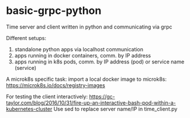 # basic-grpc-python

Time server and client written in python and communicating via grpc

Different setups:
1. standalone python apps via localhost communication
2. apps running in docker containers, comm. by IP address
3. apps running in k8s pods, comm. by IP address (pod) or service name (service)

A microk8s specific task:
import a local docker image to microk8s:  
https://microk8s.io/docs/registry-images

For testing the client interactively:
https://gc-taylor.com/blog/2016/10/31/fire-up-an-interactive-bash-pod-within-a-kubernetes-cluster
Use sed to replace server name/IP in time_client.py
